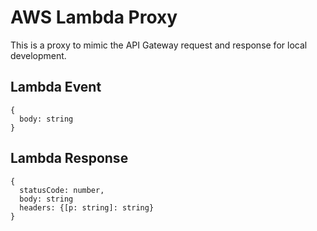 # AWS Lambda Proxy

This is a proxy to mimic the API Gateway request and response for local
development.

## Lambda Event
```
{
  body: string
}
```


## Lambda Response
```
{
  statusCode: number,
  body: string
  headers: {[p: string]: string}
}
```

